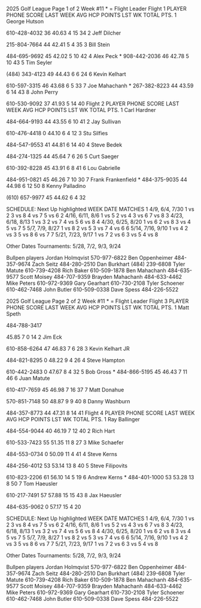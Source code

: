 2025 Golf League
Page 1 of 2 Week #11 * = Flight Leader
Flight 1
PLAYER 
PHONE 
SCORE LAST WEEK 
AVG 
HCP
POINTS LST WK 
TOTAL PTS.
1 
George Hutson 


610-428-4032 
36 
40.63 
4
15 
34
2 
Jeff Dilcher 


215-804-7664 
44 
42.41 
5
4 
35
3 
Bill Stein 


484-695-9692 
45 
42.02 
5
10 
42
4 
Alex Peck 
* 
908-442-2036 
46 
42.78 
5
10 
43
5 
Tim Seyler 


(484) 343-4123 
49 
44.43 
6
6 
24
6 
Kevin Kelhart 


610-597-3315 
46 
43.68 
6
5 
33
7 
Joe Mahachanh 
* 
267-382-8223 
44 
43.59 
6
14 
43
8 
John Perry 


610-530-9092 
37 
41.93 
5
14 
40
Flight 2
PLAYER 
PHONE 
SCORE LAST WEEK 
AVG 
HCP
POINTS LST WK 
TOTAL PTS.
1 
Carl Hardner 


484-664-9193 
44 
43.55 
6
10 
41
2 
Jay Sullivan 


610-476-4418 
0 
44.10 
6
4 
12
3 
Stu Silfies 


484-547-9553 
41 
44.81 
6
14 
40
4 
Steve Bedek 


484-274-1325 
44 
45.64 
7
6 
26
5 
Curt Saeger 


610-392-8228 
45 
43.91 
6
8 
41
6 
Lou Gabrielle 


484-951-0821 
45 
46.26 
7
10 
30
7 
Frank Frankenfield 
* 
484-375-9035 
44 
44.98 
6
12 
50
8 
Kenny Palladino 


(610) 657-9977 
45 
44.62 
6
4 
32



SCHEDULE: Next Up highlighted 
WEEK DATE MATCHES
1 
4/9, 6/4, 7/30 
1 vs 2 3 vs 8 4 vs 7
5 vs 6 
2 
4/16, 6/11, 8/6 
1 vs 5 2 vs 4 3 vs 6 7 vs 8
3 
4/23, 6/18, 8/13 
1 vs 3 2 vs 7 4 vs 5 6 vs 8
4 
4/30, 6/25, 8/20 
1 vs 6 2 vs 8 3 vs 4 5 vs 7
5 
5/7, 7/9, 8/27 
1 vs 8 2 vs 5 3 vs 7 4 vs 6
6 
5/14, 7/16, 9/10 
1 vs 4 2 vs 3 5 vs 8 6 vs 7
7 
5/21, 7/23, 9/17 
1 vs 7 2 vs 6 3 vs 5 4 vs 8



Other Dates Tournaments: 5/28, 7/2, 9/3, 9/24  

Bullpen players 
Jordan Holmqvist 
570-977-6822 
Ben Oppenheimer 
484-357-9674
Zach Seitz 
484-280-2510 
Dan Burkhart 
(484) 239-6808
Tyler Matute 
610-739-4208 
Rich Baker 
610-509-1878
Ben Mahachanh 
484-635-9577 
Scott Moisey 
484-707-9359
Brayden Mahachanh 
484-633-4462 
Mike Peters 
610-972-9369
Gary Gearhart 
610-730-2108 
Tyler Schoener 
610-462-7468
John Butler 
610-509-0338 
Dave Spess 
484-226-5522





2025 Golf League
Page 2 of 2 Week #11 * = Flight Leader
Flight 3
PLAYER 
PHONE 
SCORE LAST WEEK 
AVG 
HCP
POINTS LST WK 
TOTAL PTS.
1 
Matt Speth 


484-788-3417 


45.85 
7
0 
14
2 
Jim Eck 


610-858-6264 
47 
46.83 
7
6 
28
3 
Kevin Kelhart JR 


484-821-8295 
0 
48.22 
9
4 
26
4 
Steve Hampton 


610-442-2483 
0 
47.67 
8
4 
32
5 
Bob Gross 
* 
484-866-5195 
45 
46.43 
7
11 
46
6 
Juan Matute 


610-417-7659 
45 
46.98 
7
16 
37
7 
Matt Donahue 


570-851-7148 
50 
48.87 
9
9 
40
8 
Danny Washburn 


484-357-8773 
44 
47.31 
8
14 
41
Flight 4
PLAYER 
PHONE 
SCORE LAST WEEK 
AVG 
HCP
POINTS LST WK 
TOTAL PTS.
1 
Ray Ballinger 


484-554-9044 
40 
46.19 
7
12 
40
2 
Rich Hart 


610-533-7423 
55 
51.35 
11
8 
27
3 
Mike Schaefer 


484-553-0734 
0 
50.09 
11
4 
41
4 
Steve Kerns 


484-256-4012 
53 
53.14 
13
8 
40
5 
Steve Filipovits 


610-823-2206 
61 
56.10 
14
5 
19
6 
Andrew Kerns 
* 
484-401-1000 
53 
53.28 
13
8 
50
7 
Tom Haeusler 


610-217-7491 
57 
57.88 
15
15 
43
8 
Jax Haeusler 


484-635-9062 
0 
57.17 
15
4 
20



SCHEDULE: Next Up highlighted 
WEEK DATE MATCHES
1 
4/9, 6/4, 7/30 
1 vs 2 3 vs 8 4 vs 7
5 vs 6 
2 
4/16, 6/11, 8/6 
1 vs 5 2 vs 4 3 vs 6 7 vs 8
3 
4/23, 6/18, 8/13 
1 vs 3 2 vs 7 4 vs 5 6 vs 8
4 
4/30, 6/25, 8/20 
1 vs 6 2 vs 8 3 vs 4 5 vs 7
5 
5/7, 7/9, 8/27 
1 vs 8 2 vs 5 3 vs 7 4 vs 6
6 
5/14, 7/16, 9/10 
1 vs 4 2 vs 3 5 vs 8 6 vs 7
7 
5/21, 7/23, 9/17 
1 vs 7 2 vs 6 3 vs 5 4 vs 8



Other Dates Tournaments: 5/28, 7/2, 9/3, 9/24  

Bullpen players 
Jordan Holmqvist 
570-977-6822 
Ben Oppenheimer 
484-357-9674
Zach Seitz 
484-280-2510 
Dan Burkhart 
(484) 239-6808
Tyler Matute 
610-739-4208 
Rich Baker 
610-509-1878
Ben Mahachanh 
484-635-9577 
Scott Moisey 
484-707-9359
Brayden Mahachanh 
484-633-4462 
Mike Peters 
610-972-9369
Gary Gearhart 
610-730-2108 
Tyler Schoener 
610-462-7468
John Butler 
610-509-0338 
Dave Spess 
484-226-5522



